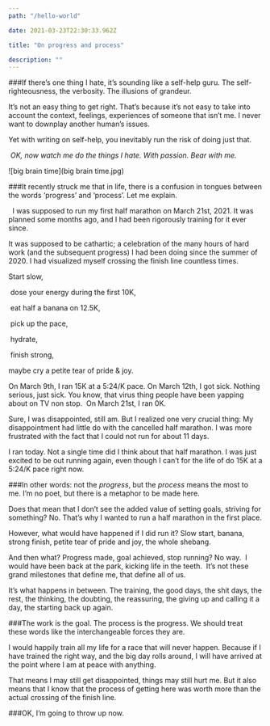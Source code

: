 ```yaml
---
path: "/hello-world"

date: 2021-03-23T22:30:33.962Z

title: "On progress and process"

description: ""
---
```


###If there’s one thing I hate, it’s sounding like a self-help guru.
The self-righteousness, the verbosity. The illusions of grandeur. 

It’s not an easy thing to get right. That’s because it’s not easy to take into account the context, feelings, experiences of someone that isn’t me. I never want to downplay another human’s issues. 

Yet with writing on self-help, you inevitably run the risk of doing just that. 


* OK, now watch me do the things I hate. With passion. Bear with me.*

![big brain time](big brain time.jpg)
 

###It recently struck me that in life, there is a confusion in tongues between the words ‘progress’ and ‘process’. 
Let me explain.

  I was supposed to run my first half marathon on March 21st, 2021. It was planned some months ago, and I had been rigorously training for it ever since. 

It was supposed to be cathartic; a celebration of the many hours of hard work (and the subsequent progress) I had been doing since the summer of 2020. I had visualized myself crossing the finish line countless times. 

Start slow, 

 dose your energy during the first 10K, 

 eat half a banana on 12.5K, 

 pick up the pace, 

 hydrate,

  finish strong,


maybe cry a petite tear of pride & joy. 

On March 9th, I ran 15K at a 5:24/K pace.
On March 12th, I got sick. Nothing serious, just sick. 
You know, that virus thing people have been yapping about on TV non stop.
 On March 21st, I ran 0K. 

Sure, I was disappointed, still am. But I realized one very crucial thing: My disappointment had little do with the cancelled half marathon. I was more frustrated with the fact that I could not run for about 11 days. 

I ran today. Not a single time did I think about that half marathon. I was just excited to be out running again, even though I can’t for the life of do 15K at a 5:24/K pace right now. 

###In other words: not the *progress*, but the *process* means the most to me. I’m no poet, but there is a metaphor to be made here.


Does that mean that I don’t see the added value of setting goals, striving for something? No. That’s why I wanted to run a half marathon in the first place. 

However, what would have happened if I did run it? Slow start, banana, strong finish, petite tear of pride and joy, the whole shebang. 

And then what? Progress made, goal achieved, stop running? No way.  I would have been back at the park, kicking life in the teeth. 
 It’s not these grand milestones that define me, that define all of us. 


It’s what happens in between. The training, the good days, the shit days, the rest, the thinking, the doubting, the reassuring, the giving up and calling it a day, the starting back up again.


###The work is the goal. The process is the progress. We should treat these words like the interchangeable forces they are. 

I would happily train all my life for a race that will never happen. Because if I have trained the right way, and the big day rolls around, I will have arrived at the point where I am at peace with anything. 

That means I may still get disappointed, things may still hurt me. But it also means that I know that the process of getting here was worth more than the actual crossing of the finish line.

###OK, I’m going to throw up now. 

